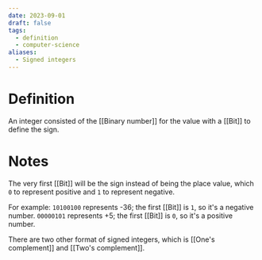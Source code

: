 ```yaml
---
date: 2023-09-01
draft: false
tags:
  - definition
  - computer-science
aliases:
  - Signed integers
---
```

# Definition

An integer consisted of the [[Binary number]] for the value with a [[Bit]] to define the sign.

# Notes

The very first [[Bit]] will be the sign instead of being the place value, which `0` to represent positive and `1` to represent negative.

For example:
`10100100` represents -36; the first [[Bit]] is `1`, so it's a negative number.
`00000101` represents +5; the first [[Bit]] is `0`, so it's a positive number.

There are two other format of signed integers, which is [[One's complement]] and [[Two's complement]].